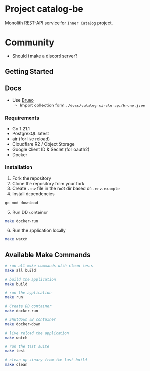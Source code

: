 # Project catalog-be

Monolith REST-API service for `Inner Catalog` project.

# Community

- Should i make a discord server?

## Getting Started

## Docs

- Use [Bruno](https://www.usebruno.com/)
  - Import collection form `./docs/catalog-circle-api/bruno.json`

### Requirements

- Go 1.21.1
- PostgreSQL:latest
- air (for live reload)
- Cloudflare R2 / Object Storage
- Google Client ID & Secret (for oauth2)
- Docker

### Installation

1. Fork the repository
2. Clone the repository from your fork
3. Create `.env` file in the root dir based on `.env.example`
4. Install dependencies

```bash
go mod download
```

5. Run DB container

```bash
make docker-run
```

6. Run the application locally

```bash
make watch
```

## Available Make Commands

```bash
# run all make commands with clean tests
make all build

# build the application
make build

# run the application
make run

# Create DB container
make docker-run

# Shutdown DB container
make docker-down

# live reload the application
make watch

# run the test suite
make test

# clean up binary from the last build
make clean
```
